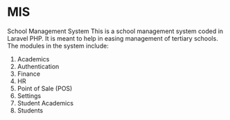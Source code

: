 # MIS
School Management System
This is a school management system coded in Laravel PHP. It is meant to help in easing management of tertiary schools.
The modules in the system include:
   1. Academics
   2. Authentication
   3. Finance
   4. HR
   5. Point of Sale (POS)
   6. Settings
   7. Student Academics
   8. Students
   
